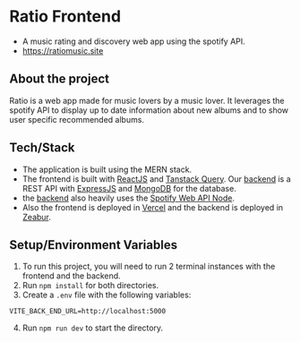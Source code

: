 # Ratio Frontend

- A music rating and discovery web app using the spotify API.
- https://ratiomusic.site

## About the project

Ratio is a web app made for music lovers by a music lover.
It leverages the spotify API to display up to date information about new albums and
to show user specific recommended albums.
## Tech/Stack

- The application is built using the MERN stack. 
- The frontend is built with 
[ReactJS](https://reactjs.org) and [Tanstack Query](https://tanstack.com/). Our [backend](https://github.com/miguelSoldado1/ratio-backend)
is a REST API with [ExpressJS](https://expressjs.com/) and [MongoDB](https://www.mongodb.com/home)
for the database. 
- the [backend](https://github.com/miguelSoldado1/ratio-backend) 
also heavily uses the [Spotify Web API Node](https://github.com/thelinmichael/spotify-web-api-node).
- Also the frontend is deployed in [Vercel](https://vercel.com/) and the backend is 
deployed in [Zeabur](https://dash.zeabur.com/).
## Setup/Environment Variables

1. To run this project, you will need to run 2 terminal instances with the frontend and the
backend.
2. Run `npm install` for both directories.
3. Create a `.env` file with the following variables:
```
VITE_BACK_END_URL=http://localhost:5000
```
4. Run `npm run dev` to start the directory.
